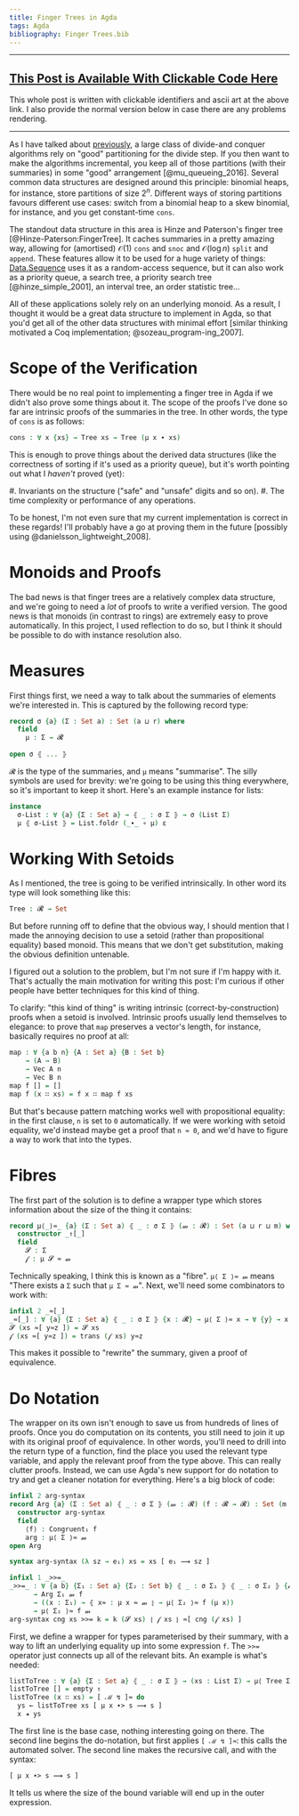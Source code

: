 ```yaml
---
title: Finger Trees in Agda
tags: Agda
bibliography: Finger Trees.bib
---
```


---

## [This Post is Available With Clickable Code Here](https://oisdk.github.io/agda-indexed-fingertree/Data.FingerTree.html)

This whole post is written with clickable identifiers and ascii art at the above
link. I also provide the normal version below in case there are any problems
rendering.

---

As I have talked about [previously](/posts/2019-01-15-binomial-urn.html), a
large class of divide-and conquer algorithms rely on "good" partitioning for the
divide step. If you then want to make the algorithms incremental, you keep all
of those partitions (with their summaries) in some "good" arrangement
[@mu_queueing_2016].  Several common data structures are designed around this
principle: binomial heaps, for instance, store partitions of size $2^n$.
Different ways of storing partitions favours different use cases: switch from a
binomial heap to a skew binomial, for instance, and you get constant-time
`cons`. 

The standout data structure in this area is Hinze and Paterson's finger tree
[@Hinze-Paterson:FingerTree]. It caches summaries in a pretty amazing way,
allowing for (amortised) $\mathcal{O}(1)$ `cons` and `snoc` and
$\mathcal{O}(\log n)$ `split` and `append`. These features allow it to be used
for a huge variety of things:
[Data.Sequence](http://hackage.haskell.org/package/containers-0.6.0.1/docs/Data-Sequence.html)
uses it as a random-access sequence, but it can also work as a priority queue, a
search tree, a priority search tree [@hinze_simple_2001], an interval tree, an
order statistic tree...

All of these applications solely rely on an underlying monoid. As a result, I
thought it would be a great data structure to implement in Agda, so that you'd
get all of the other data structures with minimal effort [similar thinking
motivated a Coq implementation; @sozeau_program-ing_2007].

# Scope of the Verification

There would be no real point to implementing a finger tree in Agda if we didn't
also prove some things about it. The scope of the proofs I've done so far are
intrinsic proofs of the summaries in the tree. In other words, the type of
`cons` is as follows:

```agda
cons : ∀ x {xs} → Tree xs → Tree (μ x ∙ xs)
```

This is enough to prove things about the derived data structures (like the
correctness of sorting if it's used as a priority queue), but it's worth
pointing out what I *haven't* proved (yet):

#. Invariants on the structure ("safe" and "unsafe" digits and so on).
#. The time complexity or performance of any operations.

To be honest, I'm not even sure that my current implementation is correct in
these regards! I'll probably have a go at proving them in the future [possibly
using @danielsson_lightweight_2008].

# Monoids and Proofs

The bad news is that finger trees are a relatively complex data structure, and
we're going to need a *lot* of proofs to write a verified version. The good news
is that monoids (in contrast to rings) are extremely easy to prove
automatically. In this project, I used reflection to do so, but I think it
should be possible to do with instance resolution also.

# Measures

First things first, we need a way to talk about the summaries of elements we're
interested in. This is captured by the following record type:

```agda
record σ {a} (Σ : Set a) : Set (a ⊔ r) where
  field
    μ : Σ → 𝓡
    
open σ ⦃ ... ⦄
```

`𝓡` is the type of the summaries, and `μ` means "summarise". The silly symbols
are used for brevity: we're going to be using this thing everywhere, so it's
important to keep it short. Here's an example instance for lists:

```agda
instance
  σ-List : ∀ {a} {Σ : Set a} → ⦃ _ : σ Σ ⦄ → σ (List Σ)
  μ ⦃ σ-List ⦄ = List.foldr (_∙_ ∘ μ) ε
```

# Working With Setoids

As I mentioned, the tree is going to be verified intrinsically. In other word
its type will look something like this:

```agda
Tree : 𝓡 → Set
```

But before running off to define that the obvious way, I should mention that I
made the annoying decision to use a setoid (rather than propositional equality)
based monoid. This means that we don't get substitution, making the obvious
definition untenable.

I figured out a solution to the problem, but I'm not sure if I'm happy with it.
That's actually the main motivation for writing this post: I'm curious if other
people have better techniques for this kind of thing.

To clarify: "this kind of thing" is writing intrinsic (correct-by-construction)
proofs when a setoid is involved. Intrinsic proofs usually lend themselves to
elegance: to prove that `map` preserves a vector's length, for instance,
basically requires no proof at all:

```agda
map : ∀ {a b n} {A : Set a} {B : Set b}
    → (A → B)
    → Vec A n
    → Vec B n
map f [] = []
map f (x ∷ xs) = f x ∷ map f xs
```

But that's because pattern matching works well with propositional equality: in
the first clause, `n` is set to `0` automatically. If we were working with
setoid equality, we'd instead maybe get a proof that `n ≈ 0`, and we'd have to
figure a way to work that into the types.

# Fibres

The first part of the solution is to define a wrapper type which stores
information about the size of the thing it contains:

```agda
record μ⟨_⟩≈_ {a} (Σ : Set a) ⦃ _ : σ Σ ⦄ (𝓂 : 𝓡) : Set (a ⊔ r ⊔ m) where
  constructor _⇑[_]
  field
    𝓢 : Σ
    𝒻 : μ 𝓢 ≈ 𝓂
```

Technically speaking, I think this is known as a "fibre". `μ⟨ Σ ⟩≈ 𝓂` means "There
exists a `Σ` such that `μ Σ ≈ 𝓂`". Next, we'll need some combinators to work
with: 

```agda
infixl 2 _≈[_]
_≈[_] : ∀ {a} {Σ : Set a} ⦃ _ : σ Σ ⦄ {x : 𝓡} → μ⟨ Σ ⟩≈ x → ∀ {y} → x ≈ y → μ⟨ Σ ⟩≈ y
𝓢 (xs ≈[ y≈z ]) = 𝓢 xs
𝒻 (xs ≈[ y≈z ]) = trans (𝒻 xs) y≈z
```

This makes it possible to "rewrite" the summary, given a proof of equivalence.

# Do Notation

The wrapper on its own isn't enough to save us from hundreds of lines of proofs.
Once you do computation on its contents, you still need to join it up with its
original proof of equivalence. In other words, you'll need to drill into the
return type of a function, find the place you used the relevant type variable,
and apply the relevant proof from the type above. This can really clutter
proofs. Instead, we can use Agda's new support for do notation to try and get a
cleaner notation for everything. Here's a big block of code:

```agda
infixl 2 arg-syntax
record Arg {a} (Σ : Set a) ⦃ _ : σ Σ ⦄ (𝓂 : 𝓡) (f : 𝓡 → 𝓡) : Set (m ⊔ r ⊔ a) where
  constructor arg-syntax
  field
    ⟨f⟩ : Congruent₁ f
    arg : μ⟨ Σ ⟩≈ 𝓂
open Arg

syntax arg-syntax (λ sz → e₁) xs = xs [ e₁ ⟿ sz ]

infixl 1 _>>=_
_>>=_ : ∀ {a b} {Σ₁ : Set a} {Σ₂ : Set b} ⦃ _ : σ Σ₁ ⦄ ⦃ _ : σ Σ₂ ⦄ {𝓂 f}
      → Arg Σ₁ 𝓂 f
      → ((x : Σ₁) → ⦃ x≈ : μ x ≈ 𝓂 ⦄ → μ⟨ Σ₂ ⟩≈ f (μ x))
      → μ⟨ Σ₂ ⟩≈ f 𝓂
arg-syntax cng xs >>= k = k (𝓢 xs) ⦃ 𝒻 xs ⦄ ≈[ cng (𝒻 xs) ]
```

First, we define a wrapper for types parameterised by their summary, with a way
to lift an underlying equality up into some expression `f`. The `>>=` operator
just connects up all of the relevant bits. An example is what's needed:

```agda
listToTree : ∀ {a} {Σ : Set a} ⦃ _ : σ Σ ⦄ → (xs : List Σ) → μ⟨ Tree Σ ⟩≈ μ xs
listToTree [] = empty ⇑
listToTree (x ∷ xs) = [ ℳ ↯ ]≈ do
  ys ← listToTree xs [ μ x ∙> s ⟿ s ]
  x ◂ ys
```

The first line is the base case, nothing interesting going on there. The second
line begins the do-notation, but first applies `[ ℳ ↯ ]≈`: this calls the
automated solver. The second line makes the recursive call, and with the syntax:

```agda
[ μ x ∙> s ⟿ s ]
```

It tells us where the size of the bound variable will end up in the outer
expression.
